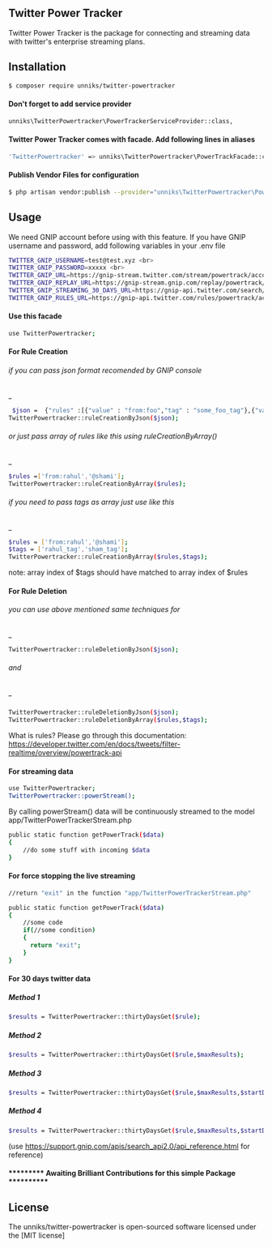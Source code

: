 
## Twitter Power Tracker

Twitter Power Tracker is the package for connecting and streaming data with twitter's enterprise streaming plans.

## Installation

```sh
$ composer require unniks/twitter-powertracker
```

#### Don't forget to add service provider
```sh
unniks\TwitterPowertracker\PowerTrackerServiceProvider::class,
```
#### Twitter Power Tracker comes with facade. Add following lines in aliases
```sh
'TwitterPowertracker' => unniks\TwitterPowertracker\PowerTrackFacade::class,
```

#### Publish Vendor Files for configuration
```sh
$ php artisan vendor:publish --provider="unniks\TwitterPowertracker\PowerTrackerServiceProvider"
```

## Usage

We need GNIP account before using with this feature. If you have GNIP username and password, add following variables in your .env file

```sh
TWITTER_GNIP_USERNAME=test@test.xyz <br>
TWITTER_GNIP_PASSWORD=xxxxx <br>
TWITTER_GNIP_URL=https://gnip-stream.twitter.com/stream/powertrack/accounts/{username}/publishers/twitter/{variable}.json <br>
TWITTER_GNIP_REPLAY_URL=https://gnip-stream.gnip.com/replay/powertrack/accounts/{username}/publishers/twitter/{variabale}.json <br>
TWITTER_GNIP_STREAMING_30_DAYS_URL=https://gnip-api.twitter.com/search/30day/accounts/{username}/{variabale}.json <br>
TWITTER_GNIP_RULES_URL=https://gnip-api.twitter.com/rules/powertrack/accounts/{username}/publishers/twitter/{variabale}.json 
```
#### Use this facade
```sh
use TwitterPowertracker; 
```

#### For Rule Creation

###### if you can pass json format recomended by GNIP console
_
```sh
 $json =  {"rules" :[{"value" : "from:foo","tag" : "some_foo_tag"},{"value" : "foo:keyword"}]} ;
TwitterPowertracker::ruleCreationByJson($json);
```
###### or just pass array of rules like this using ruleCreationByArray()
_
```sh
$rules =['from:rahul','@shami'];
TwitterPowertracker::ruleCreationByArray($rules); 
```
###### if you need to pass tags as array just use like this
_
```sh
$rules = ['from:rahul','@shami'];
$tags = ['rahul_tag','sham_tag'];
TwitterPowertracker::ruleCreationByArray($rules,$tags);
```
note: array index of $tags should have matched to array index of $rules 
#### For Rule Deletion 
###### you can use above mentioned same techniques for
_
```sh
TwitterPowertracker::ruleDeletionByJson($json); 
```
###### and
_
##### 
```sh
TwitterPowertracker::ruleDeletionByJson($json); 
TwitterPowertracker::ruleDeletionByArray($rules,$tags); 
```


What is rules? Please go through this documentation: https://developer.twitter.com/en/docs/tweets/filter-realtime/overview/powertrack-api

#### For streaming data

```sh
use TwitterPowertracker; 
TwitterPowertracker::powerStream();
```
By calling powerStream() data will be continuously streamed to the model app/TwitterPowerTrackerStream.php 

```sh
public static function getPowerTrack($data)
{
    //do some stuff with incoming $data
}
```

#### For force stopping the live streaming

```sh
//return "exit" in the function "app/TwitterPowerTrackerStream.php"

public static function getPowerTrack($data)
{
    //some code
    if(//some condition)
    {
      return "exit";
    }
}
```
#### For 30 days twitter data 
##### Method 1
```sh
$results = TwitterPowertracker::thirtyDaysGet($rule);
``` 
##### Method 2
```sh
$results = TwitterPowertracker::thirtyDaysGet($rule,$maxResults);
```
##### Method 3
```sh
$results = TwitterPowertracker::thirtyDaysGet($rule,$maxResults,$startDate,$endDate);
```
##### Method 4
```sh
$results = TwitterPowertracker::thirtyDaysGet($rule,$maxResults,$startDate,$endDate,$next);
```
(use https://support.gnip.com/apis/search_api2.0/api_reference.html for reference)
#### ********* Awaiting Brilliant Contributions for this simple Package **********

## License

The unniks/twitter-powertracker is open-sourced software licensed under the [MIT license]
